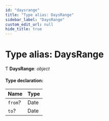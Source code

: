```yaml
---
id: "daysrange"
title: "Type alias: DaysRange"
sidebar_label: "DaysRange"
custom_edit_url: null
hide_title: true
---
```


# Type alias: DaysRange

Ƭ **DaysRange**: *object*

#### Type declaration:

Name | Type |
:------ | :------ |
`from`? | Date |
`to`? | Date |

